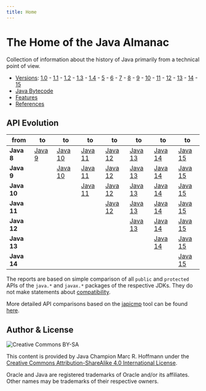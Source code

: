 ```yaml
---
title: Home
---
```


# The Home of the Java Almanac

Collection of information about the history of Java primarily from a technical point of view.

* [Versions](jdk): [1.0](jdk/1.0) -
  [1.1](jdk/1.1) -
  [1.2](jdk/1.2) -
  [1.3](jdk/1.3) -
  [1.4](jdk/1.4) -
  [5](jdk/5) -
  [6](jdk/6) -
  [7](jdk/7) -
  [8](jdk/8) -
  [9](jdk/9) -
  [10](jdk/10) -
  [11](jdk/11) -
  [12](jdk/12) -
  [13](jdk/13) -
  [14](jdk/14) -
  [15](jdk/15)
* [Java Bytecode](bytecode)
* [Features](features)
* [References](references)


## API Evolution

| from       | to | to | to | to | to | to | to |
|------------|----|----|----|----|----|----|----|
| **Java 8** | [Java 9](jdk/9/apidiff/8) | [Java 10](jdk/10/apidiff/8) | [Java 11](jdk/11/apidiff/8) | [Java 12](jdk/12/apidiff/8) | [Java 13](jdk/13/apidiff/8) | [Java 14](jdk/14/apidiff/8) | [Java 15](jdk/15/apidiff/8) |
| **Java 9** | | [Java 10](jdk/10/apidiff/9) | [Java 11](jdk/11/apidiff/9) | [Java 12](jdk/12/apidiff/9) | [Java 13](jdk/13/apidiff/9) | [Java 14](jdk/14/apidiff/9) | [Java 15](jdk/15/apidiff/9) |
| **Java 10** | | | [Java 11](jdk/11/apidiff/10) | [Java 12](jdk/12/apidiff/10) | [Java 13](jdk/13/apidiff/10) | [Java 14](jdk/14/apidiff/10) | [Java 15](jdk/15/apidiff/10) |
| **Java 11** | | | | [Java 12](jdk/12/apidiff/11) | [Java 13](jdk/13/apidiff/11) | [Java 14](jdk/14/apidiff/11) | [Java 15](jdk/15/apidiff/11) |
| **Java 12** | | | | | [Java 13](jdk/13/apidiff/12) | [Java 14](jdk/14/apidiff/12) | [Java 15](jdk/15/apidiff/12) |
| **Java 13** | | | | | | [Java 14](jdk/14/apidiff/13) | [Java 15](jdk/15/apidiff/13) |
| **Java 14** | | | | | | | [Java 15](jdk/15/apidiff/14) |

The reports are based on simple comparison of all `public` and `protected` APIs of the `java.*` and `javax.*` packages of the respective JDKs. They do not make statements about [compatibility](https://wiki.openjdk.java.net/display/csr/Kinds+of+Compatibility).

More detailed API comparisons based on the [japicmp](https://github.com/siom79/japicmp) tool can be found [here](https://github.com/AdoptOpenJDK/jdk-api-diff).

## Author & License

![Creative Commons BY-SA](/img/cc-by-sa.png)

This content is provided by Java Champion Marc R. Hoffmann under the
[Creative Commons Attribution-ShareAlike 4.0 International License](http://creativecommons.org/licenses/by-sa/4.0/).

Oracle and Java are registered trademarks of Oracle and/or its affiliates.
Other names may be trademarks of their respective owners.